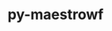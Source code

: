 ---
title: "py-maestrowf"
layout: cache
categories: [package, develop]
meta: {"versions": ["1.1.7dev0", "1.1.8"], "compilers": ["gcc@=7.5.0"], "oss": ["ubuntu18.04"], "platforms": ["linux"], "targets": ["x86_64", "x86_64_v3"], "stacks": ["radiuss", "root"], "num_specs": 109, "num_specs_by_stack": {"root": 109, "radiuss": 8}}
spec_details: [{"hash": "sswn2tdi7glnkpxy6qfv3wuogbrys2ub", "compiler": "gcc@=7.5.0", "versions": ["1.1.7dev0"], "os": "ubuntu18.04", "platform": "linux", "target": "x86_64", "variants": [], "stacks": ["root"], "size": "-", "tarball": "https://binaries.spack.io/develop/build_cache/linux-ubuntu18.04-x86_64/gcc-7.5.0/py-maestrowf-1.1.7dev0/linux-ubuntu18.04-x86_64-gcc-7.5.0-py-maestrowf-1.1.7dev0-sswn2tdi7glnkpxy6qfv3wuogbrys2ub.spack"}, {"hash": "ty65bey7xcbqsoo5nl4ddutx355bgihn", "compiler": "gcc@=7.5.0", "versions": ["1.1.7dev0"], "os": "ubuntu18.04", "platform": "linux", "target": "x86_64", "variants": [], "stacks": ["root"], "size": "-", "tarball": "https://binaries.spack.io/develop/build_cache/linux-ubuntu18.04-x86_64/gcc-7.5.0/py-maestrowf-1.1.7dev0/linux-ubuntu18.04-x86_64-gcc-7.5.0-py-maestrowf-1.1.7dev0-ty65bey7xcbqsoo5nl4ddutx355bgihn.spack"}, {"hash": "lx7evvbf6tm6rybsarqgd27ftjlf7s6v", "compiler": "gcc@=7.5.0", "versions": ["1.1.7dev0"], "os": "ubuntu18.04", "platform": "linux", "target": "x86_64", "variants": [], "stacks": ["root"], "size": "-", "tarball": "https://binaries.spack.io/develop/build_cache/linux-ubuntu18.04-x86_64/gcc-7.5.0/py-maestrowf-1.1.7dev0/linux-ubuntu18.04-x86_64-gcc-7.5.0-py-maestrowf-1.1.7dev0-lx7evvbf6tm6rybsarqgd27ftjlf7s6v.spack"}, {"hash": "5dptktv553e5nyc7y4h2u2263isahjkq", "compiler": "gcc@=7.5.0", "versions": ["1.1.7dev0"], "os": "ubuntu18.04", "platform": "linux", "target": "x86_64", "variants": [], "stacks": ["root"], "size": "-", "tarball": "https://binaries.spack.io/develop/build_cache/linux-ubuntu18.04-x86_64/gcc-7.5.0/py-maestrowf-1.1.7dev0/linux-ubuntu18.04-x86_64-gcc-7.5.0-py-maestrowf-1.1.7dev0-5dptktv553e5nyc7y4h2u2263isahjkq.spack"}, {"hash": "ld62iklzq7xeylx2fmwostig6rjep2jg", "compiler": "gcc@=7.5.0", "versions": ["1.1.7dev0"], "os": "ubuntu18.04", "platform": "linux", "target": "x86_64", "variants": [], "stacks": ["root"], "size": "-", "tarball": "https://binaries.spack.io/develop/build_cache/linux-ubuntu18.04-x86_64/gcc-7.5.0/py-maestrowf-1.1.7dev0/linux-ubuntu18.04-x86_64-gcc-7.5.0-py-maestrowf-1.1.7dev0-ld62iklzq7xeylx2fmwostig6rjep2jg.spack"}, {"hash": "6h7g2zfzfdrwrhvvhyjtff7vv2aosjvt", "compiler": "gcc@=7.5.0", "versions": ["1.1.7dev0"], "os": "ubuntu18.04", "platform": "linux", "target": "x86_64", "variants": [], "stacks": ["root"], "size": "-", "tarball": "https://binaries.spack.io/develop/build_cache/linux-ubuntu18.04-x86_64/gcc-7.5.0/py-maestrowf-1.1.7dev0/linux-ubuntu18.04-x86_64-gcc-7.5.0-py-maestrowf-1.1.7dev0-6h7g2zfzfdrwrhvvhyjtff7vv2aosjvt.spack"}, {"hash": "oo5tuewwuha44guuf4c57hzzjypbvorl", "compiler": "gcc@=7.5.0", "versions": ["1.1.7dev0"], "os": "ubuntu18.04", "platform": "linux", "target": "x86_64", "variants": [], "stacks": ["root"], "size": "-", "tarball": "https://binaries.spack.io/develop/build_cache/linux-ubuntu18.04-x86_64/gcc-7.5.0/py-maestrowf-1.1.7dev0/linux-ubuntu18.04-x86_64-gcc-7.5.0-py-maestrowf-1.1.7dev0-oo5tuewwuha44guuf4c57hzzjypbvorl.spack"}, {"hash": "jdxqrv6rxsewidfvnpfmpq5ekar76bfj", "compiler": "gcc@=7.5.0", "versions": ["1.1.7dev0"], "os": "ubuntu18.04", "platform": "linux", "target": "x86_64", "variants": ["build_system=python_pip"], "stacks": ["root"], "size": "-", "tarball": "https://binaries.spack.io/develop/build_cache/linux-ubuntu18.04-x86_64/gcc-7.5.0/py-maestrowf-1.1.7dev0/linux-ubuntu18.04-x86_64-gcc-7.5.0-py-maestrowf-1.1.7dev0-jdxqrv6rxsewidfvnpfmpq5ekar76bfj.spack"}, {"hash": "acadouiipmju7ylqrgtjkc7st223h462", "compiler": "gcc@=7.5.0", "versions": ["1.1.7dev0"], "os": "ubuntu18.04", "platform": "linux", "target": "x86_64", "variants": [], "stacks": ["root"], "size": "-", "tarball": "https://binaries.spack.io/develop/build_cache/linux-ubuntu18.04-x86_64/gcc-7.5.0/py-maestrowf-1.1.7dev0/linux-ubuntu18.04-x86_64-gcc-7.5.0-py-maestrowf-1.1.7dev0-acadouiipmju7ylqrgtjkc7st223h462.spack"}, {"hash": "ntmcrpiar3tzuhwddku7zztkgpglsfuq", "compiler": "gcc@=7.5.0", "versions": ["1.1.7dev0"], "os": "ubuntu18.04", "platform": "linux", "target": "x86_64", "variants": [], "stacks": ["root"], "size": "-", "tarball": "https://binaries.spack.io/develop/build_cache/linux-ubuntu18.04-x86_64/gcc-7.5.0/py-maestrowf-1.1.7dev0/linux-ubuntu18.04-x86_64-gcc-7.5.0-py-maestrowf-1.1.7dev0-ntmcrpiar3tzuhwddku7zztkgpglsfuq.spack"}, {"hash": "5wpq5a7xca4bmcgyzi4inma4ifr5q6do", "compiler": "gcc@=7.5.0", "versions": ["1.1.7dev0"], "os": "ubuntu18.04", "platform": "linux", "target": "x86_64", "variants": [], "stacks": ["root"], "size": "-", "tarball": "https://binaries.spack.io/develop/build_cache/linux-ubuntu18.04-x86_64/gcc-7.5.0/py-maestrowf-1.1.7dev0/linux-ubuntu18.04-x86_64-gcc-7.5.0-py-maestrowf-1.1.7dev0-5wpq5a7xca4bmcgyzi4inma4ifr5q6do.spack"}, {"hash": "k4na3ds4okqswj6fba2n5mpe7jmbyxwk", "compiler": "gcc@=7.5.0", "versions": ["1.1.7dev0"], "os": "ubuntu18.04", "platform": "linux", "target": "x86_64", "variants": [], "stacks": ["root"], "size": "-", "tarball": "https://binaries.spack.io/develop/build_cache/linux-ubuntu18.04-x86_64/gcc-7.5.0/py-maestrowf-1.1.7dev0/linux-ubuntu18.04-x86_64-gcc-7.5.0-py-maestrowf-1.1.7dev0-k4na3ds4okqswj6fba2n5mpe7jmbyxwk.spack"}, {"hash": "b54kv6xantba6n6v56i2gwiwejgsgcyq", "compiler": "gcc@=7.5.0", "versions": ["1.1.7dev0"], "os": "ubuntu18.04", "platform": "linux", "target": "x86_64", "variants": [], "stacks": ["root"], "size": "-", "tarball": "https://binaries.spack.io/develop/build_cache/linux-ubuntu18.04-x86_64/gcc-7.5.0/py-maestrowf-1.1.7dev0/linux-ubuntu18.04-x86_64-gcc-7.5.0-py-maestrowf-1.1.7dev0-b54kv6xantba6n6v56i2gwiwejgsgcyq.spack"}, {"hash": "47hh3pkgqagyskf43x5bn72p45rgvhu6", "compiler": "gcc@=7.5.0", "versions": ["1.1.7dev0"], "os": "ubuntu18.04", "platform": "linux", "target": "x86_64", "variants": [], "stacks": ["root"], "size": "-", "tarball": "https://binaries.spack.io/develop/build_cache/linux-ubuntu18.04-x86_64/gcc-7.5.0/py-maestrowf-1.1.7dev0/linux-ubuntu18.04-x86_64-gcc-7.5.0-py-maestrowf-1.1.7dev0-47hh3pkgqagyskf43x5bn72p45rgvhu6.spack"}, {"hash": "tkpogp4dhkl7nif2dxjigcix3qmuhcfy", "compiler": "gcc@=7.5.0", "versions": ["1.1.7dev0"], "os": "ubuntu18.04", "platform": "linux", "target": "x86_64", "variants": ["build_system=python_pip"], "stacks": ["root"], "size": "-", "tarball": "https://binaries.spack.io/develop/build_cache/linux-ubuntu18.04-x86_64/gcc-7.5.0/py-maestrowf-1.1.7dev0/linux-ubuntu18.04-x86_64-gcc-7.5.0-py-maestrowf-1.1.7dev0-tkpogp4dhkl7nif2dxjigcix3qmuhcfy.spack"}, {"hash": "2nasxor37c6edmbygbiit7f65bsb6zyd", "compiler": "gcc@=7.5.0", "versions": ["1.1.7dev0"], "os": "ubuntu18.04", "platform": "linux", "target": "x86_64", "variants": [], "stacks": ["root"], "size": "-", "tarball": "https://binaries.spack.io/develop/build_cache/linux-ubuntu18.04-x86_64/gcc-7.5.0/py-maestrowf-1.1.7dev0/linux-ubuntu18.04-x86_64-gcc-7.5.0-py-maestrowf-1.1.7dev0-2nasxor37c6edmbygbiit7f65bsb6zyd.spack"}, {"hash": "kvmuqgfdo5zy74z2g7bjyavzjnizyjl2", "compiler": "gcc@=7.5.0", "versions": ["1.1.7dev0"], "os": "ubuntu18.04", "platform": "linux", "target": "x86_64", "variants": ["build_system=python_pip"], "stacks": ["root"], "size": "-", "tarball": "https://binaries.spack.io/develop/build_cache/linux-ubuntu18.04-x86_64/gcc-7.5.0/py-maestrowf-1.1.7dev0/linux-ubuntu18.04-x86_64-gcc-7.5.0-py-maestrowf-1.1.7dev0-kvmuqgfdo5zy74z2g7bjyavzjnizyjl2.spack"}, {"hash": "3twhrey2h4kslaudmlyndktui4k2cdpx", "compiler": "gcc@=7.5.0", "versions": ["1.1.7dev0"], "os": "ubuntu18.04", "platform": "linux", "target": "x86_64", "variants": [], "stacks": ["root"], "size": "-", "tarball": "https://binaries.spack.io/develop/build_cache/linux-ubuntu18.04-x86_64/gcc-7.5.0/py-maestrowf-1.1.7dev0/linux-ubuntu18.04-x86_64-gcc-7.5.0-py-maestrowf-1.1.7dev0-3twhrey2h4kslaudmlyndktui4k2cdpx.spack"}, {"hash": "i6vjjbc2bicr52q6kh2rdzolqvvqbfvm", "compiler": "gcc@=7.5.0", "versions": ["1.1.7dev0"], "os": "ubuntu18.04", "platform": "linux", "target": "x86_64", "variants": [], "stacks": ["root"], "size": "-", "tarball": "https://binaries.spack.io/develop/build_cache/linux-ubuntu18.04-x86_64/gcc-7.5.0/py-maestrowf-1.1.7dev0/linux-ubuntu18.04-x86_64-gcc-7.5.0-py-maestrowf-1.1.7dev0-i6vjjbc2bicr52q6kh2rdzolqvvqbfvm.spack"}, {"hash": "capixd24ni2lcvjnve5slt2udagc2vso", "compiler": "gcc@=7.5.0", "versions": ["1.1.7dev0"], "os": "ubuntu18.04", "platform": "linux", "target": "x86_64", "variants": [], "stacks": ["root"], "size": "-", "tarball": "https://binaries.spack.io/develop/build_cache/linux-ubuntu18.04-x86_64/gcc-7.5.0/py-maestrowf-1.1.7dev0/linux-ubuntu18.04-x86_64-gcc-7.5.0-py-maestrowf-1.1.7dev0-capixd24ni2lcvjnve5slt2udagc2vso.spack"}, {"hash": "ehnaub5edrirszqdln4nxurphfextwnt", "compiler": "gcc@=7.5.0", "versions": ["1.1.7dev0"], "os": "ubuntu18.04", "platform": "linux", "target": "x86_64", "variants": [], "stacks": ["root"], "size": "-", "tarball": "https://binaries.spack.io/develop/build_cache/linux-ubuntu18.04-x86_64/gcc-7.5.0/py-maestrowf-1.1.7dev0/linux-ubuntu18.04-x86_64-gcc-7.5.0-py-maestrowf-1.1.7dev0-ehnaub5edrirszqdln4nxurphfextwnt.spack"}, {"hash": "hlhtm46xkrlvn7gcfo4ke6h24smwwusk", "compiler": "gcc@=7.5.0", "versions": ["1.1.7dev0"], "os": "ubuntu18.04", "platform": "linux", "target": "x86_64", "variants": [], "stacks": ["root"], "size": "-", "tarball": "https://binaries.spack.io/develop/build_cache/linux-ubuntu18.04-x86_64/gcc-7.5.0/py-maestrowf-1.1.7dev0/linux-ubuntu18.04-x86_64-gcc-7.5.0-py-maestrowf-1.1.7dev0-hlhtm46xkrlvn7gcfo4ke6h24smwwusk.spack"}, {"hash": "36kmv4z5hxsffrk4uzkssqdb6clzkiin", "compiler": "gcc@=7.5.0", "versions": ["1.1.7dev0"], "os": "ubuntu18.04", "platform": "linux", "target": "x86_64", "variants": [], "stacks": ["root"], "size": "-", "tarball": "https://binaries.spack.io/develop/build_cache/linux-ubuntu18.04-x86_64/gcc-7.5.0/py-maestrowf-1.1.7dev0/linux-ubuntu18.04-x86_64-gcc-7.5.0-py-maestrowf-1.1.7dev0-36kmv4z5hxsffrk4uzkssqdb6clzkiin.spack"}, {"hash": "d6nouzacj4zpfieun2mk76qogn3phffy", "compiler": "gcc@=7.5.0", "versions": ["1.1.7dev0"], "os": "ubuntu18.04", "platform": "linux", "target": "x86_64", "variants": [], "stacks": ["root"], "size": "-", "tarball": "https://binaries.spack.io/develop/build_cache/linux-ubuntu18.04-x86_64/gcc-7.5.0/py-maestrowf-1.1.7dev0/linux-ubuntu18.04-x86_64-gcc-7.5.0-py-maestrowf-1.1.7dev0-d6nouzacj4zpfieun2mk76qogn3phffy.spack"}, {"hash": "pnczscshzhdbz5herx6gkdmofbuq3dlc", "compiler": "gcc@=7.5.0", "versions": ["1.1.7dev0"], "os": "ubuntu18.04", "platform": "linux", "target": "x86_64", "variants": [], "stacks": ["root"], "size": "-", "tarball": "https://binaries.spack.io/develop/build_cache/linux-ubuntu18.04-x86_64/gcc-7.5.0/py-maestrowf-1.1.7dev0/linux-ubuntu18.04-x86_64-gcc-7.5.0-py-maestrowf-1.1.7dev0-pnczscshzhdbz5herx6gkdmofbuq3dlc.spack"}, {"hash": "fgwyo7ki2cqs2koqx5ylfcwaokyv7r3e", "compiler": "gcc@=7.5.0", "versions": ["1.1.7dev0"], "os": "ubuntu18.04", "platform": "linux", "target": "x86_64", "variants": [], "stacks": ["root"], "size": "-", "tarball": "https://binaries.spack.io/develop/build_cache/linux-ubuntu18.04-x86_64/gcc-7.5.0/py-maestrowf-1.1.7dev0/linux-ubuntu18.04-x86_64-gcc-7.5.0-py-maestrowf-1.1.7dev0-fgwyo7ki2cqs2koqx5ylfcwaokyv7r3e.spack"}, {"hash": "sh6d3irspdjiklyifjtllmoe7wp36b2d", "compiler": "gcc@=7.5.0", "versions": ["1.1.8"], "os": "ubuntu18.04", "platform": "linux", "target": "x86_64", "variants": [], "stacks": ["root"], "size": "-", "tarball": "https://binaries.spack.io/develop/build_cache/linux-ubuntu18.04-x86_64/gcc-7.5.0/py-maestrowf-1.1.8/linux-ubuntu18.04-x86_64-gcc-7.5.0-py-maestrowf-1.1.8-sh6d3irspdjiklyifjtllmoe7wp36b2d.spack"}, {"hash": "dujad7cwwk4ac4znquadqyrinndhachp", "compiler": "gcc@=7.5.0", "versions": ["1.1.7dev0"], "os": "ubuntu18.04", "platform": "linux", "target": "x86_64", "variants": [], "stacks": ["root"], "size": "-", "tarball": "https://binaries.spack.io/develop/build_cache/linux-ubuntu18.04-x86_64/gcc-7.5.0/py-maestrowf-1.1.7dev0/linux-ubuntu18.04-x86_64-gcc-7.5.0-py-maestrowf-1.1.7dev0-dujad7cwwk4ac4znquadqyrinndhachp.spack"}, {"hash": "p4wvxqtos4js2ffx6tc6w4gyjel23cxn", "compiler": "gcc@=7.5.0", "versions": ["1.1.7dev0"], "os": "ubuntu18.04", "platform": "linux", "target": "x86_64", "variants": [], "stacks": ["root"], "size": "-", "tarball": "https://binaries.spack.io/develop/build_cache/linux-ubuntu18.04-x86_64/gcc-7.5.0/py-maestrowf-1.1.7dev0/linux-ubuntu18.04-x86_64-gcc-7.5.0-py-maestrowf-1.1.7dev0-p4wvxqtos4js2ffx6tc6w4gyjel23cxn.spack"}, {"hash": "ftcratlvf6ilnrlydkkyvd54bs3tc4n3", "compiler": "gcc@=7.5.0", "versions": ["1.1.7dev0"], "os": "ubuntu18.04", "platform": "linux", "target": "x86_64", "variants": [], "stacks": ["root"], "size": "-", "tarball": "https://binaries.spack.io/develop/build_cache/linux-ubuntu18.04-x86_64/gcc-7.5.0/py-maestrowf-1.1.7dev0/linux-ubuntu18.04-x86_64-gcc-7.5.0-py-maestrowf-1.1.7dev0-ftcratlvf6ilnrlydkkyvd54bs3tc4n3.spack"}, {"hash": "bb4db3lkmfoqbxornrbdyaliovnk7qpo", "compiler": "gcc@=7.5.0", "versions": ["1.1.7dev0"], "os": "ubuntu18.04", "platform": "linux", "target": "x86_64", "variants": [], "stacks": ["root"], "size": "-", "tarball": "https://binaries.spack.io/develop/build_cache/linux-ubuntu18.04-x86_64/gcc-7.5.0/py-maestrowf-1.1.7dev0/linux-ubuntu18.04-x86_64-gcc-7.5.0-py-maestrowf-1.1.7dev0-bb4db3lkmfoqbxornrbdyaliovnk7qpo.spack"}, {"hash": "v7p4aq6yeoxy3tg7a4xdbhnwsa2yd4uo", "compiler": "gcc@=7.5.0", "versions": ["1.1.7dev0"], "os": "ubuntu18.04", "platform": "linux", "target": "x86_64", "variants": [], "stacks": ["root"], "size": "-", "tarball": "https://binaries.spack.io/develop/build_cache/linux-ubuntu18.04-x86_64/gcc-7.5.0/py-maestrowf-1.1.7dev0/linux-ubuntu18.04-x86_64-gcc-7.5.0-py-maestrowf-1.1.7dev0-v7p4aq6yeoxy3tg7a4xdbhnwsa2yd4uo.spack"}, {"hash": "6lydfjklf22v64fsyofvmwhpi6g5wi5e", "compiler": "gcc@=7.5.0", "versions": ["1.1.8"], "os": "ubuntu18.04", "platform": "linux", "target": "x86_64", "variants": [], "stacks": ["root"], "size": "-", "tarball": "https://binaries.spack.io/develop/build_cache/linux-ubuntu18.04-x86_64/gcc-7.5.0/py-maestrowf-1.1.8/linux-ubuntu18.04-x86_64-gcc-7.5.0-py-maestrowf-1.1.8-6lydfjklf22v64fsyofvmwhpi6g5wi5e.spack"}, {"hash": "wta4zpznycwluvw636xyqbnaulsw3mbn", "compiler": "gcc@=7.5.0", "versions": ["1.1.7dev0"], "os": "ubuntu18.04", "platform": "linux", "target": "x86_64", "variants": [], "stacks": ["root"], "size": "-", "tarball": "https://binaries.spack.io/develop/build_cache/linux-ubuntu18.04-x86_64/gcc-7.5.0/py-maestrowf-1.1.7dev0/linux-ubuntu18.04-x86_64-gcc-7.5.0-py-maestrowf-1.1.7dev0-wta4zpznycwluvw636xyqbnaulsw3mbn.spack"}, {"hash": "3qcrmrc6m3tzmf6nr5gg4zfeoe3ifqwr", "compiler": "gcc@=7.5.0", "versions": ["1.1.8"], "os": "ubuntu18.04", "platform": "linux", "target": "x86_64", "variants": [], "stacks": ["root"], "size": "-", "tarball": "https://binaries.spack.io/develop/build_cache/linux-ubuntu18.04-x86_64/gcc-7.5.0/py-maestrowf-1.1.8/linux-ubuntu18.04-x86_64-gcc-7.5.0-py-maestrowf-1.1.8-3qcrmrc6m3tzmf6nr5gg4zfeoe3ifqwr.spack"}, {"hash": "wvbizpbx6jram72mgf4rjtfa6ifwompy", "compiler": "gcc@=7.5.0", "versions": ["1.1.7dev0"], "os": "ubuntu18.04", "platform": "linux", "target": "x86_64", "variants": [], "stacks": ["root"], "size": "-", "tarball": "https://binaries.spack.io/develop/build_cache/linux-ubuntu18.04-x86_64/gcc-7.5.0/py-maestrowf-1.1.7dev0/linux-ubuntu18.04-x86_64-gcc-7.5.0-py-maestrowf-1.1.7dev0-wvbizpbx6jram72mgf4rjtfa6ifwompy.spack"}, {"hash": "bxrziyxr6ezukiyrg2bfs3ooiiki5x7y", "compiler": "gcc@=7.5.0", "versions": ["1.1.8"], "os": "ubuntu18.04", "platform": "linux", "target": "x86_64", "variants": [], "stacks": ["root"], "size": "-", "tarball": "https://binaries.spack.io/develop/build_cache/linux-ubuntu18.04-x86_64/gcc-7.5.0/py-maestrowf-1.1.8/linux-ubuntu18.04-x86_64-gcc-7.5.0-py-maestrowf-1.1.8-bxrziyxr6ezukiyrg2bfs3ooiiki5x7y.spack"}, {"hash": "t3xnuenv5ym2nv2wmqwo7r7lcsmsqdpr", "compiler": "gcc@=7.5.0", "versions": ["1.1.7dev0"], "os": "ubuntu18.04", "platform": "linux", "target": "x86_64", "variants": [], "stacks": ["root"], "size": "-", "tarball": "https://binaries.spack.io/develop/build_cache/linux-ubuntu18.04-x86_64/gcc-7.5.0/py-maestrowf-1.1.7dev0/linux-ubuntu18.04-x86_64-gcc-7.5.0-py-maestrowf-1.1.7dev0-t3xnuenv5ym2nv2wmqwo7r7lcsmsqdpr.spack"}, {"hash": "agyirnayyny7nqdepbteb2lcmhxqlaoa", "compiler": "gcc@=7.5.0", "versions": ["1.1.8"], "os": "ubuntu18.04", "platform": "linux", "target": "x86_64", "variants": [], "stacks": ["root"], "size": "-", "tarball": "https://binaries.spack.io/develop/build_cache/linux-ubuntu18.04-x86_64/gcc-7.5.0/py-maestrowf-1.1.8/linux-ubuntu18.04-x86_64-gcc-7.5.0-py-maestrowf-1.1.8-agyirnayyny7nqdepbteb2lcmhxqlaoa.spack"}, {"hash": "t4mz6ndctyliukoj4vmxnskrzgoyvj7i", "compiler": "gcc@=7.5.0", "versions": ["1.1.7dev0"], "os": "ubuntu18.04", "platform": "linux", "target": "x86_64", "variants": ["build_system=python_pip"], "stacks": ["root"], "size": "-", "tarball": "https://binaries.spack.io/develop/build_cache/linux-ubuntu18.04-x86_64/gcc-7.5.0/py-maestrowf-1.1.7dev0/linux-ubuntu18.04-x86_64-gcc-7.5.0-py-maestrowf-1.1.7dev0-t4mz6ndctyliukoj4vmxnskrzgoyvj7i.spack"}, {"hash": "ah4gesry3qqspplm76yyq2puzkxuer6e", "compiler": "gcc@=7.5.0", "versions": ["1.1.8"], "os": "ubuntu18.04", "platform": "linux", "target": "x86_64", "variants": [], "stacks": ["root"], "size": "-", "tarball": "https://binaries.spack.io/develop/build_cache/linux-ubuntu18.04-x86_64/gcc-7.5.0/py-maestrowf-1.1.8/linux-ubuntu18.04-x86_64-gcc-7.5.0-py-maestrowf-1.1.8-ah4gesry3qqspplm76yyq2puzkxuer6e.spack"}, {"hash": "yatwozlqqhflclwc2c6rukncllvqa57e", "compiler": "gcc@=7.5.0", "versions": ["1.1.7dev0"], "os": "ubuntu18.04", "platform": "linux", "target": "x86_64", "variants": [], "stacks": ["root"], "size": "-", "tarball": "https://binaries.spack.io/develop/build_cache/linux-ubuntu18.04-x86_64/gcc-7.5.0/py-maestrowf-1.1.7dev0/linux-ubuntu18.04-x86_64-gcc-7.5.0-py-maestrowf-1.1.7dev0-yatwozlqqhflclwc2c6rukncllvqa57e.spack"}, {"hash": "bymvlcb76oxrpfysp4adxcq2dvv7acen", "compiler": "gcc@=7.5.0", "versions": ["1.1.8"], "os": "ubuntu18.04", "platform": "linux", "target": "x86_64", "variants": [], "stacks": ["root"], "size": "-", "tarball": "https://binaries.spack.io/develop/build_cache/linux-ubuntu18.04-x86_64/gcc-7.5.0/py-maestrowf-1.1.8/linux-ubuntu18.04-x86_64-gcc-7.5.0-py-maestrowf-1.1.8-bymvlcb76oxrpfysp4adxcq2dvv7acen.spack"}, {"hash": "gzsxct2nhy77jrl7yrrm3hywwyd42a36", "compiler": "gcc@=7.5.0", "versions": ["1.1.7dev0"], "os": "ubuntu18.04", "platform": "linux", "target": "x86_64", "variants": ["build_system=python_pip"], "stacks": ["root"], "size": "-", "tarball": "https://binaries.spack.io/develop/build_cache/linux-ubuntu18.04-x86_64/gcc-7.5.0/py-maestrowf-1.1.7dev0/linux-ubuntu18.04-x86_64-gcc-7.5.0-py-maestrowf-1.1.7dev0-gzsxct2nhy77jrl7yrrm3hywwyd42a36.spack"}, {"hash": "i3mk6hlxqycboivajje4rh55mmmpqzgh", "compiler": "gcc@=7.5.0", "versions": ["1.1.8"], "os": "ubuntu18.04", "platform": "linux", "target": "x86_64", "variants": [], "stacks": ["root"], "size": "-", "tarball": "https://binaries.spack.io/develop/build_cache/linux-ubuntu18.04-x86_64/gcc-7.5.0/py-maestrowf-1.1.8/linux-ubuntu18.04-x86_64-gcc-7.5.0-py-maestrowf-1.1.8-i3mk6hlxqycboivajje4rh55mmmpqzgh.spack"}, {"hash": "2tvhi3cwrfmizujef5anesgp754aosum", "compiler": "gcc@=7.5.0", "versions": ["1.1.8"], "os": "ubuntu18.04", "platform": "linux", "target": "x86_64", "variants": [], "stacks": ["root"], "size": "-", "tarball": "https://binaries.spack.io/develop/build_cache/linux-ubuntu18.04-x86_64/gcc-7.5.0/py-maestrowf-1.1.8/linux-ubuntu18.04-x86_64-gcc-7.5.0-py-maestrowf-1.1.8-2tvhi3cwrfmizujef5anesgp754aosum.spack"}, {"hash": "d4dvfdqzs5hpsjm7bax6mnl4wmztx6lr", "compiler": "gcc@=7.5.0", "versions": ["1.1.8"], "os": "ubuntu18.04", "platform": "linux", "target": "x86_64", "variants": [], "stacks": ["root"], "size": "-", "tarball": "https://binaries.spack.io/develop/build_cache/linux-ubuntu18.04-x86_64/gcc-7.5.0/py-maestrowf-1.1.8/linux-ubuntu18.04-x86_64-gcc-7.5.0-py-maestrowf-1.1.8-d4dvfdqzs5hpsjm7bax6mnl4wmztx6lr.spack"}, {"hash": "2xtho7miad4aljk5v46nj6ea43n4ewss", "compiler": "gcc@=7.5.0", "versions": ["1.1.8"], "os": "ubuntu18.04", "platform": "linux", "target": "x86_64", "variants": [], "stacks": ["root"], "size": "-", "tarball": "https://binaries.spack.io/develop/build_cache/linux-ubuntu18.04-x86_64/gcc-7.5.0/py-maestrowf-1.1.8/linux-ubuntu18.04-x86_64-gcc-7.5.0-py-maestrowf-1.1.8-2xtho7miad4aljk5v46nj6ea43n4ewss.spack"}, {"hash": "ph6jcu54gcxktsrrpidede7bdblpsvak", "compiler": "gcc@=7.5.0", "versions": ["1.1.8"], "os": "ubuntu18.04", "platform": "linux", "target": "x86_64", "variants": [], "stacks": ["root"], "size": "-", "tarball": "https://binaries.spack.io/develop/build_cache/linux-ubuntu18.04-x86_64/gcc-7.5.0/py-maestrowf-1.1.8/linux-ubuntu18.04-x86_64-gcc-7.5.0-py-maestrowf-1.1.8-ph6jcu54gcxktsrrpidede7bdblpsvak.spack"}, {"hash": "wjfngikmmaljfd2yw37kscs3qettk3pe", "compiler": "gcc@=7.5.0", "versions": ["1.1.7dev0"], "os": "ubuntu18.04", "platform": "linux", "target": "x86_64", "variants": [], "stacks": ["root"], "size": "-", "tarball": "https://binaries.spack.io/develop/build_cache/linux-ubuntu18.04-x86_64/gcc-7.5.0/py-maestrowf-1.1.7dev0/linux-ubuntu18.04-x86_64-gcc-7.5.0-py-maestrowf-1.1.7dev0-wjfngikmmaljfd2yw37kscs3qettk3pe.spack"}, {"hash": "a2tii46gvd77ghuzjamxf25xwzmvlpad", "compiler": "gcc@=7.5.0", "versions": ["1.1.8"], "os": "ubuntu18.04", "platform": "linux", "target": "x86_64", "variants": [], "stacks": ["root"], "size": "-", "tarball": "https://binaries.spack.io/develop/build_cache/linux-ubuntu18.04-x86_64/gcc-7.5.0/py-maestrowf-1.1.8/linux-ubuntu18.04-x86_64-gcc-7.5.0-py-maestrowf-1.1.8-a2tii46gvd77ghuzjamxf25xwzmvlpad.spack"}, {"hash": "2ijreu2pig767qdddegdfj3iko7mjsuj", "compiler": "gcc@=7.5.0", "versions": ["1.1.8"], "os": "ubuntu18.04", "platform": "linux", "target": "x86_64", "variants": [], "stacks": ["root"], "size": "-", "tarball": "https://binaries.spack.io/develop/build_cache/linux-ubuntu18.04-x86_64/gcc-7.5.0/py-maestrowf-1.1.8/linux-ubuntu18.04-x86_64-gcc-7.5.0-py-maestrowf-1.1.8-2ijreu2pig767qdddegdfj3iko7mjsuj.spack"}, {"hash": "7djvgdope7atmnlqnxb2obva6u556y4r", "compiler": "gcc@=7.5.0", "versions": ["1.1.8"], "os": "ubuntu18.04", "platform": "linux", "target": "x86_64", "variants": [], "stacks": ["root"], "size": "-", "tarball": "https://binaries.spack.io/develop/build_cache/linux-ubuntu18.04-x86_64/gcc-7.5.0/py-maestrowf-1.1.8/linux-ubuntu18.04-x86_64-gcc-7.5.0-py-maestrowf-1.1.8-7djvgdope7atmnlqnxb2obva6u556y4r.spack"}, {"hash": "7tx76avdt5lhxmnvdy2ful3niil4r4uv", "compiler": "gcc@=7.5.0", "versions": ["1.1.8"], "os": "ubuntu18.04", "platform": "linux", "target": "x86_64", "variants": ["build_system=python_pip"], "stacks": ["root"], "size": "-", "tarball": "https://binaries.spack.io/develop/build_cache/linux-ubuntu18.04-x86_64/gcc-7.5.0/py-maestrowf-1.1.8/linux-ubuntu18.04-x86_64-gcc-7.5.0-py-maestrowf-1.1.8-7tx76avdt5lhxmnvdy2ful3niil4r4uv.spack"}, {"hash": "p6fx7jr46h34x2tnu373voh3nuzwebbk", "compiler": "gcc@=7.5.0", "versions": ["1.1.8"], "os": "ubuntu18.04", "platform": "linux", "target": "x86_64", "variants": ["build_system=python_pip"], "stacks": ["root"], "size": "-", "tarball": "https://binaries.spack.io/develop/build_cache/linux-ubuntu18.04-x86_64/gcc-7.5.0/py-maestrowf-1.1.8/linux-ubuntu18.04-x86_64-gcc-7.5.0-py-maestrowf-1.1.8-p6fx7jr46h34x2tnu373voh3nuzwebbk.spack"}, {"hash": "2zgvcscga62vhouri7bqjfbj5ox5cd3g", "compiler": "gcc@=7.5.0", "versions": ["1.1.8"], "os": "ubuntu18.04", "platform": "linux", "target": "x86_64", "variants": [], "stacks": ["root"], "size": "-", "tarball": "https://binaries.spack.io/develop/build_cache/linux-ubuntu18.04-x86_64/gcc-7.5.0/py-maestrowf-1.1.8/linux-ubuntu18.04-x86_64-gcc-7.5.0-py-maestrowf-1.1.8-2zgvcscga62vhouri7bqjfbj5ox5cd3g.spack"}, {"hash": "nid2azztx6jvcshzxpcrkpruop23mour", "compiler": "gcc@=7.5.0", "versions": ["1.1.8"], "os": "ubuntu18.04", "platform": "linux", "target": "x86_64", "variants": [], "stacks": ["root"], "size": "-", "tarball": "https://binaries.spack.io/develop/build_cache/linux-ubuntu18.04-x86_64/gcc-7.5.0/py-maestrowf-1.1.8/linux-ubuntu18.04-x86_64-gcc-7.5.0-py-maestrowf-1.1.8-nid2azztx6jvcshzxpcrkpruop23mour.spack"}, {"hash": "u7iszrwme7aa6ape3ovnqswsroissbzp", "compiler": "gcc@=7.5.0", "versions": ["1.1.7dev0"], "os": "ubuntu18.04", "platform": "linux", "target": "x86_64", "variants": ["build_system=python_pip"], "stacks": ["root"], "size": "-", "tarball": "https://binaries.spack.io/develop/build_cache/linux-ubuntu18.04-x86_64/gcc-7.5.0/py-maestrowf-1.1.7dev0/linux-ubuntu18.04-x86_64-gcc-7.5.0-py-maestrowf-1.1.7dev0-u7iszrwme7aa6ape3ovnqswsroissbzp.spack"}, {"hash": "gvgch5gos6c73pd3gtuqbenw2diaczq7", "compiler": "gcc@=7.5.0", "versions": ["1.1.8"], "os": "ubuntu18.04", "platform": "linux", "target": "x86_64", "variants": [], "stacks": ["root"], "size": "-", "tarball": "https://binaries.spack.io/develop/build_cache/linux-ubuntu18.04-x86_64/gcc-7.5.0/py-maestrowf-1.1.8/linux-ubuntu18.04-x86_64-gcc-7.5.0-py-maestrowf-1.1.8-gvgch5gos6c73pd3gtuqbenw2diaczq7.spack"}, {"hash": "bsfpupslp4bblsfuxp7oufh4nqe7hfln", "compiler": "gcc@=7.5.0", "versions": ["1.1.8"], "os": "ubuntu18.04", "platform": "linux", "target": "x86_64", "variants": [], "stacks": ["root"], "size": "-", "tarball": "https://binaries.spack.io/develop/build_cache/linux-ubuntu18.04-x86_64/gcc-7.5.0/py-maestrowf-1.1.8/linux-ubuntu18.04-x86_64-gcc-7.5.0-py-maestrowf-1.1.8-bsfpupslp4bblsfuxp7oufh4nqe7hfln.spack"}, {"hash": "qnqky4agoq6txpuoyfc37ncb6dekqt2f", "compiler": "gcc@=7.5.0", "versions": ["1.1.8"], "os": "ubuntu18.04", "platform": "linux", "target": "x86_64", "variants": [], "stacks": ["root"], "size": "-", "tarball": "https://binaries.spack.io/develop/build_cache/linux-ubuntu18.04-x86_64/gcc-7.5.0/py-maestrowf-1.1.8/linux-ubuntu18.04-x86_64-gcc-7.5.0-py-maestrowf-1.1.8-qnqky4agoq6txpuoyfc37ncb6dekqt2f.spack"}, {"hash": "b65kzzjaylhg52tfgpp4go6nrhsfgdf3", "compiler": "gcc@=7.5.0", "versions": ["1.1.8"], "os": "ubuntu18.04", "platform": "linux", "target": "x86_64", "variants": [], "stacks": ["root"], "size": "-", "tarball": "https://binaries.spack.io/develop/build_cache/linux-ubuntu18.04-x86_64/gcc-7.5.0/py-maestrowf-1.1.8/linux-ubuntu18.04-x86_64-gcc-7.5.0-py-maestrowf-1.1.8-b65kzzjaylhg52tfgpp4go6nrhsfgdf3.spack"}, {"hash": "rwo5qv6si75k5s7ha47afvgk4hii3rmb", "compiler": "gcc@=7.5.0", "versions": ["1.1.8"], "os": "ubuntu18.04", "platform": "linux", "target": "x86_64", "variants": [], "stacks": ["root"], "size": "-", "tarball": "https://binaries.spack.io/develop/build_cache/linux-ubuntu18.04-x86_64/gcc-7.5.0/py-maestrowf-1.1.8/linux-ubuntu18.04-x86_64-gcc-7.5.0-py-maestrowf-1.1.8-rwo5qv6si75k5s7ha47afvgk4hii3rmb.spack"}, {"hash": "rqazlrrugczh4x3izocm2wylzapn3n6n", "compiler": "gcc@=7.5.0", "versions": ["1.1.8"], "os": "ubuntu18.04", "platform": "linux", "target": "x86_64", "variants": [], "stacks": ["root"], "size": "-", "tarball": "https://binaries.spack.io/develop/build_cache/linux-ubuntu18.04-x86_64/gcc-7.5.0/py-maestrowf-1.1.8/linux-ubuntu18.04-x86_64-gcc-7.5.0-py-maestrowf-1.1.8-rqazlrrugczh4x3izocm2wylzapn3n6n.spack"}, {"hash": "v3duu5d4ihnhmqglz37t3ck3j6pi4xg3", "compiler": "gcc@=7.5.0", "versions": ["1.1.8"], "os": "ubuntu18.04", "platform": "linux", "target": "x86_64", "variants": [], "stacks": ["root"], "size": "-", "tarball": "https://binaries.spack.io/develop/build_cache/linux-ubuntu18.04-x86_64/gcc-7.5.0/py-maestrowf-1.1.8/linux-ubuntu18.04-x86_64-gcc-7.5.0-py-maestrowf-1.1.8-v3duu5d4ihnhmqglz37t3ck3j6pi4xg3.spack"}, {"hash": "qcvtq6375owrov6uwka4xoqnstf3ligg", "compiler": "gcc@=7.5.0", "versions": ["1.1.8"], "os": "ubuntu18.04", "platform": "linux", "target": "x86_64", "variants": [], "stacks": ["root"], "size": "-", "tarball": "https://binaries.spack.io/develop/build_cache/linux-ubuntu18.04-x86_64/gcc-7.5.0/py-maestrowf-1.1.8/linux-ubuntu18.04-x86_64-gcc-7.5.0-py-maestrowf-1.1.8-qcvtq6375owrov6uwka4xoqnstf3ligg.spack"}, {"hash": "n7m5hgki6rkulw7hmudjy5idakegyvmv", "compiler": "gcc@=7.5.0", "versions": ["1.1.8"], "os": "ubuntu18.04", "platform": "linux", "target": "x86_64", "variants": ["build_system=python_pip"], "stacks": ["root"], "size": "-", "tarball": "https://binaries.spack.io/develop/build_cache/linux-ubuntu18.04-x86_64/gcc-7.5.0/py-maestrowf-1.1.8/linux-ubuntu18.04-x86_64-gcc-7.5.0-py-maestrowf-1.1.8-n7m5hgki6rkulw7hmudjy5idakegyvmv.spack"}, {"hash": "w42mrrkckv44rl5w3jtm27vpjxebpxa3", "compiler": "gcc@=7.5.0", "versions": ["1.1.8"], "os": "ubuntu18.04", "platform": "linux", "target": "x86_64", "variants": [], "stacks": ["root"], "size": "-", "tarball": "https://binaries.spack.io/develop/build_cache/linux-ubuntu18.04-x86_64/gcc-7.5.0/py-maestrowf-1.1.8/linux-ubuntu18.04-x86_64-gcc-7.5.0-py-maestrowf-1.1.8-w42mrrkckv44rl5w3jtm27vpjxebpxa3.spack"}, {"hash": "wvxlqhjhe3w6xitnk4dpakfkg57m2nz4", "compiler": "gcc@=7.5.0", "versions": ["1.1.8"], "os": "ubuntu18.04", "platform": "linux", "target": "x86_64", "variants": ["build_system=python_pip"], "stacks": ["root"], "size": "-", "tarball": "https://binaries.spack.io/develop/build_cache/linux-ubuntu18.04-x86_64/gcc-7.5.0/py-maestrowf-1.1.8/linux-ubuntu18.04-x86_64-gcc-7.5.0-py-maestrowf-1.1.8-wvxlqhjhe3w6xitnk4dpakfkg57m2nz4.spack"}, {"hash": "rti6uyjmd5iqmqitwi2imzgsfa4lfkgs", "compiler": "gcc@=7.5.0", "versions": ["1.1.8"], "os": "ubuntu18.04", "platform": "linux", "target": "x86_64", "variants": ["build_system=python_pip"], "stacks": ["root"], "size": "-", "tarball": "https://binaries.spack.io/develop/build_cache/linux-ubuntu18.04-x86_64/gcc-7.5.0/py-maestrowf-1.1.8/linux-ubuntu18.04-x86_64-gcc-7.5.0-py-maestrowf-1.1.8-rti6uyjmd5iqmqitwi2imzgsfa4lfkgs.spack"}, {"hash": "pwbylpskfl5nmw5dz47362aytz33muy4", "compiler": "gcc@=7.5.0", "versions": ["1.1.8"], "os": "ubuntu18.04", "platform": "linux", "target": "x86_64", "variants": [], "stacks": ["root"], "size": "-", "tarball": "https://binaries.spack.io/develop/build_cache/linux-ubuntu18.04-x86_64/gcc-7.5.0/py-maestrowf-1.1.8/linux-ubuntu18.04-x86_64-gcc-7.5.0-py-maestrowf-1.1.8-pwbylpskfl5nmw5dz47362aytz33muy4.spack"}, {"hash": "vjzareh3ajb54ne3d4lzxi67zkvgc4dr", "compiler": "gcc@=7.5.0", "versions": ["1.1.8"], "os": "ubuntu18.04", "platform": "linux", "target": "x86_64", "variants": [], "stacks": ["root"], "size": "-", "tarball": "https://binaries.spack.io/develop/build_cache/linux-ubuntu18.04-x86_64/gcc-7.5.0/py-maestrowf-1.1.8/linux-ubuntu18.04-x86_64-gcc-7.5.0-py-maestrowf-1.1.8-vjzareh3ajb54ne3d4lzxi67zkvgc4dr.spack"}, {"hash": "wqhibkvinj45mnrfntiih4pk7h7zenlb", "compiler": "gcc@=7.5.0", "versions": ["1.1.8"], "os": "ubuntu18.04", "platform": "linux", "target": "x86_64", "variants": [], "stacks": ["root"], "size": "-", "tarball": "https://binaries.spack.io/develop/build_cache/linux-ubuntu18.04-x86_64/gcc-7.5.0/py-maestrowf-1.1.8/linux-ubuntu18.04-x86_64-gcc-7.5.0-py-maestrowf-1.1.8-wqhibkvinj45mnrfntiih4pk7h7zenlb.spack"}, {"hash": "ejg2ezd2o2mxwm3kfbv6a4xmvl6hkg3u", "compiler": "gcc@=7.5.0", "versions": ["1.1.8"], "os": "ubuntu18.04", "platform": "linux", "target": "x86_64", "variants": [], "stacks": ["root"], "size": "-", "tarball": "https://binaries.spack.io/develop/build_cache/linux-ubuntu18.04-x86_64/gcc-7.5.0/py-maestrowf-1.1.8/linux-ubuntu18.04-x86_64-gcc-7.5.0-py-maestrowf-1.1.8-ejg2ezd2o2mxwm3kfbv6a4xmvl6hkg3u.spack"}, {"hash": "zvynqtikkmrwcmxe2zq2nnmcjuhbplsb", "compiler": "gcc@=7.5.0", "versions": ["1.1.8"], "os": "ubuntu18.04", "platform": "linux", "target": "x86_64", "variants": [], "stacks": ["root"], "size": "-", "tarball": "https://binaries.spack.io/develop/build_cache/linux-ubuntu18.04-x86_64/gcc-7.5.0/py-maestrowf-1.1.8/linux-ubuntu18.04-x86_64-gcc-7.5.0-py-maestrowf-1.1.8-zvynqtikkmrwcmxe2zq2nnmcjuhbplsb.spack"}, {"hash": "ynotkwtwqifnuuvgc4n22g6wbzvvvmxa", "compiler": "gcc@=7.5.0", "versions": ["1.1.8"], "os": "ubuntu18.04", "platform": "linux", "target": "x86_64", "variants": [], "stacks": ["root"], "size": "-", "tarball": "https://binaries.spack.io/develop/build_cache/linux-ubuntu18.04-x86_64/gcc-7.5.0/py-maestrowf-1.1.8/linux-ubuntu18.04-x86_64-gcc-7.5.0-py-maestrowf-1.1.8-ynotkwtwqifnuuvgc4n22g6wbzvvvmxa.spack"}, {"hash": "tnqjyakhc4mgckj35h4gfq37qetcrx2l", "compiler": "gcc@=7.5.0", "versions": ["1.1.8"], "os": "ubuntu18.04", "platform": "linux", "target": "x86_64", "variants": [], "stacks": ["root"], "size": "-", "tarball": "https://binaries.spack.io/develop/build_cache/linux-ubuntu18.04-x86_64/gcc-7.5.0/py-maestrowf-1.1.8/linux-ubuntu18.04-x86_64-gcc-7.5.0-py-maestrowf-1.1.8-tnqjyakhc4mgckj35h4gfq37qetcrx2l.spack"}, {"hash": "zd53lqapdyjxp4y7zel6nqvq54i4c5tv", "compiler": "gcc@=7.5.0", "versions": ["1.1.8"], "os": "ubuntu18.04", "platform": "linux", "target": "x86_64", "variants": [], "stacks": ["root"], "size": "-", "tarball": "https://binaries.spack.io/develop/build_cache/linux-ubuntu18.04-x86_64/gcc-7.5.0/py-maestrowf-1.1.8/linux-ubuntu18.04-x86_64-gcc-7.5.0-py-maestrowf-1.1.8-zd53lqapdyjxp4y7zel6nqvq54i4c5tv.spack"}, {"hash": "ulvnqp5vhdodnd4w5u5ppkxqnznw6323", "compiler": "gcc@=7.5.0", "versions": ["1.1.7dev0"], "os": "ubuntu18.04", "platform": "linux", "target": "x86_64_v3", "variants": ["build_system=python_pip"], "stacks": ["radiuss", "root"], "size": "-", "tarball": "https://binaries.spack.io/develop/build_cache/linux-ubuntu18.04-x86_64_v3/gcc-7.5.0/py-maestrowf-1.1.7dev0/linux-ubuntu18.04-x86_64_v3-gcc-7.5.0-py-maestrowf-1.1.7dev0-ulvnqp5vhdodnd4w5u5ppkxqnznw6323.spack"}, {"hash": "vj63ezx3jwxfwiqqkz3naajuanxtmnyx", "compiler": "gcc@=7.5.0", "versions": ["1.1.7dev0"], "os": "ubuntu18.04", "platform": "linux", "target": "x86_64_v3", "variants": ["build_system=python_pip"], "stacks": ["root"], "size": "-", "tarball": "https://binaries.spack.io/develop/build_cache/linux-ubuntu18.04-x86_64_v3/gcc-7.5.0/py-maestrowf-1.1.7dev0/linux-ubuntu18.04-x86_64_v3-gcc-7.5.0-py-maestrowf-1.1.7dev0-vj63ezx3jwxfwiqqkz3naajuanxtmnyx.spack"}, {"hash": "5r5mmsj2zurr73s34646pifdlgum3ljx", "compiler": "gcc@=7.5.0", "versions": ["1.1.7dev0"], "os": "ubuntu18.04", "platform": "linux", "target": "x86_64_v3", "variants": ["build_system=python_pip"], "stacks": ["root"], "size": "-", "tarball": "https://binaries.spack.io/develop/build_cache/linux-ubuntu18.04-x86_64_v3/gcc-7.5.0/py-maestrowf-1.1.7dev0/linux-ubuntu18.04-x86_64_v3-gcc-7.5.0-py-maestrowf-1.1.7dev0-5r5mmsj2zurr73s34646pifdlgum3ljx.spack"}, {"hash": "ktr4lhyflh32ggq3ybmigpt4thcsesfx", "compiler": "gcc@=7.5.0", "versions": ["1.1.7dev0"], "os": "ubuntu18.04", "platform": "linux", "target": "x86_64_v3", "variants": ["build_system=python_pip"], "stacks": ["root"], "size": "-", "tarball": "https://binaries.spack.io/develop/build_cache/linux-ubuntu18.04-x86_64_v3/gcc-7.5.0/py-maestrowf-1.1.7dev0/linux-ubuntu18.04-x86_64_v3-gcc-7.5.0-py-maestrowf-1.1.7dev0-ktr4lhyflh32ggq3ybmigpt4thcsesfx.spack"}, {"hash": "az4dl24flgrm5yg7ceatigiehmuqfbxg", "compiler": "gcc@=7.5.0", "versions": ["1.1.7dev0"], "os": "ubuntu18.04", "platform": "linux", "target": "x86_64_v3", "variants": ["build_system=python_pip"], "stacks": ["root"], "size": "-", "tarball": "https://binaries.spack.io/develop/build_cache/linux-ubuntu18.04-x86_64_v3/gcc-7.5.0/py-maestrowf-1.1.7dev0/linux-ubuntu18.04-x86_64_v3-gcc-7.5.0-py-maestrowf-1.1.7dev0-az4dl24flgrm5yg7ceatigiehmuqfbxg.spack"}, {"hash": "2rs4gd3c5qz5dzcrultcd6ocm75asxfz", "compiler": "gcc@=7.5.0", "versions": ["1.1.8"], "os": "ubuntu18.04", "platform": "linux", "target": "x86_64_v3", "variants": ["build_system=python_pip"], "stacks": ["radiuss", "root"], "size": "-", "tarball": "https://binaries.spack.io/develop/build_cache/linux-ubuntu18.04-x86_64_v3/gcc-7.5.0/py-maestrowf-1.1.8/linux-ubuntu18.04-x86_64_v3-gcc-7.5.0-py-maestrowf-1.1.8-2rs4gd3c5qz5dzcrultcd6ocm75asxfz.spack"}, {"hash": "6xdi6nbj67ltbfp2rtfpujfyetnaxw6z", "compiler": "gcc@=7.5.0", "versions": ["1.1.7dev0"], "os": "ubuntu18.04", "platform": "linux", "target": "x86_64_v3", "variants": ["build_system=python_pip"], "stacks": ["root"], "size": "-", "tarball": "https://binaries.spack.io/develop/build_cache/linux-ubuntu18.04-x86_64_v3/gcc-7.5.0/py-maestrowf-1.1.7dev0/linux-ubuntu18.04-x86_64_v3-gcc-7.5.0-py-maestrowf-1.1.7dev0-6xdi6nbj67ltbfp2rtfpujfyetnaxw6z.spack"}, {"hash": "e2vlfs7rnxzeipotxysrxcvkxa5fgbfc", "compiler": "gcc@=7.5.0", "versions": ["1.1.8"], "os": "ubuntu18.04", "platform": "linux", "target": "x86_64_v3", "variants": ["build_system=python_pip"], "stacks": ["root"], "size": "-", "tarball": "https://binaries.spack.io/develop/build_cache/linux-ubuntu18.04-x86_64_v3/gcc-7.5.0/py-maestrowf-1.1.8/linux-ubuntu18.04-x86_64_v3-gcc-7.5.0-py-maestrowf-1.1.8-e2vlfs7rnxzeipotxysrxcvkxa5fgbfc.spack"}, {"hash": "dmo5k3z5h43rns64auhweidxhbcg25ss", "compiler": "gcc@=7.5.0", "versions": ["1.1.7dev0"], "os": "ubuntu18.04", "platform": "linux", "target": "x86_64_v3", "variants": ["build_system=python_pip"], "stacks": ["radiuss", "root"], "size": "-", "tarball": "https://binaries.spack.io/develop/build_cache/linux-ubuntu18.04-x86_64_v3/gcc-7.5.0/py-maestrowf-1.1.7dev0/linux-ubuntu18.04-x86_64_v3-gcc-7.5.0-py-maestrowf-1.1.7dev0-dmo5k3z5h43rns64auhweidxhbcg25ss.spack"}, {"hash": "uudamg2xgjj3zd5aoalgbiwy4fat2anw", "compiler": "gcc@=7.5.0", "versions": ["1.1.7dev0"], "os": "ubuntu18.04", "platform": "linux", "target": "x86_64_v3", "variants": ["build_system=python_pip"], "stacks": ["root"], "size": "-", "tarball": "https://binaries.spack.io/develop/build_cache/linux-ubuntu18.04-x86_64_v3/gcc-7.5.0/py-maestrowf-1.1.7dev0/linux-ubuntu18.04-x86_64_v3-gcc-7.5.0-py-maestrowf-1.1.7dev0-uudamg2xgjj3zd5aoalgbiwy4fat2anw.spack"}, {"hash": "bf4cq7ndj3r5hi5rk5njk652a3jiatwa", "compiler": "gcc@=7.5.0", "versions": ["1.1.8"], "os": "ubuntu18.04", "platform": "linux", "target": "x86_64_v3", "variants": ["build_system=python_pip"], "stacks": ["root"], "size": "-", "tarball": "https://binaries.spack.io/develop/build_cache/linux-ubuntu18.04-x86_64_v3/gcc-7.5.0/py-maestrowf-1.1.8/linux-ubuntu18.04-x86_64_v3-gcc-7.5.0-py-maestrowf-1.1.8-bf4cq7ndj3r5hi5rk5njk652a3jiatwa.spack"}, {"hash": "smlppjxa2jp4atypmeikb2lngjn627tp", "compiler": "gcc@=7.5.0", "versions": ["1.1.8"], "os": "ubuntu18.04", "platform": "linux", "target": "x86_64_v3", "variants": ["build_system=python_pip"], "stacks": ["root"], "size": "-", "tarball": "https://binaries.spack.io/develop/build_cache/linux-ubuntu18.04-x86_64_v3/gcc-7.5.0/py-maestrowf-1.1.8/linux-ubuntu18.04-x86_64_v3-gcc-7.5.0-py-maestrowf-1.1.8-smlppjxa2jp4atypmeikb2lngjn627tp.spack"}, {"hash": "cd7lmjd4d2rvsufkjc6ahn4lrhthcds7", "compiler": "gcc@=7.5.0", "versions": ["1.1.7dev0"], "os": "ubuntu18.04", "platform": "linux", "target": "x86_64_v3", "variants": ["build_system=python_pip"], "stacks": ["root"], "size": "-", "tarball": "https://binaries.spack.io/develop/build_cache/linux-ubuntu18.04-x86_64_v3/gcc-7.5.0/py-maestrowf-1.1.7dev0/linux-ubuntu18.04-x86_64_v3-gcc-7.5.0-py-maestrowf-1.1.7dev0-cd7lmjd4d2rvsufkjc6ahn4lrhthcds7.spack"}, {"hash": "gwcfzm4iks6y42z73uw2a3vv3e3xed2d", "compiler": "gcc@=7.5.0", "versions": ["1.1.7dev0"], "os": "ubuntu18.04", "platform": "linux", "target": "x86_64_v3", "variants": ["build_system=python_pip"], "stacks": ["root"], "size": "-", "tarball": "https://binaries.spack.io/develop/build_cache/linux-ubuntu18.04-x86_64_v3/gcc-7.5.0/py-maestrowf-1.1.7dev0/linux-ubuntu18.04-x86_64_v3-gcc-7.5.0-py-maestrowf-1.1.7dev0-gwcfzm4iks6y42z73uw2a3vv3e3xed2d.spack"}, {"hash": "q7g4khvamzddsfup2xygrdvgrbrcnp47", "compiler": "gcc@=7.5.0", "versions": ["1.1.8"], "os": "ubuntu18.04", "platform": "linux", "target": "x86_64_v3", "variants": ["build_system=python_pip"], "stacks": ["root"], "size": "-", "tarball": "https://binaries.spack.io/develop/build_cache/linux-ubuntu18.04-x86_64_v3/gcc-7.5.0/py-maestrowf-1.1.8/linux-ubuntu18.04-x86_64_v3-gcc-7.5.0-py-maestrowf-1.1.8-q7g4khvamzddsfup2xygrdvgrbrcnp47.spack"}, {"hash": "iyqmjcmkspal22z7rxturzpngbb6repj", "compiler": "gcc@=7.5.0", "versions": ["1.1.7dev0"], "os": "ubuntu18.04", "platform": "linux", "target": "x86_64_v3", "variants": ["build_system=python_pip"], "stacks": ["root"], "size": "-", "tarball": "https://binaries.spack.io/develop/build_cache/linux-ubuntu18.04-x86_64_v3/gcc-7.5.0/py-maestrowf-1.1.7dev0/linux-ubuntu18.04-x86_64_v3-gcc-7.5.0-py-maestrowf-1.1.7dev0-iyqmjcmkspal22z7rxturzpngbb6repj.spack"}, {"hash": "ebwurt2dcy53wrlfngsvzylhl3u2xyio", "compiler": "gcc@=7.5.0", "versions": ["1.1.8"], "os": "ubuntu18.04", "platform": "linux", "target": "x86_64_v3", "variants": ["build_system=python_pip"], "stacks": ["root"], "size": "-", "tarball": "https://binaries.spack.io/develop/build_cache/linux-ubuntu18.04-x86_64_v3/gcc-7.5.0/py-maestrowf-1.1.8/linux-ubuntu18.04-x86_64_v3-gcc-7.5.0-py-maestrowf-1.1.8-ebwurt2dcy53wrlfngsvzylhl3u2xyio.spack"}, {"hash": "xwwryqmxa7b5hnkdzpappb5m3m7pliib", "compiler": "gcc@=7.5.0", "versions": ["1.1.7dev0"], "os": "ubuntu18.04", "platform": "linux", "target": "x86_64_v3", "variants": ["build_system=python_pip"], "stacks": ["radiuss", "root"], "size": "-", "tarball": "https://binaries.spack.io/develop/build_cache/linux-ubuntu18.04-x86_64_v3/gcc-7.5.0/py-maestrowf-1.1.7dev0/linux-ubuntu18.04-x86_64_v3-gcc-7.5.0-py-maestrowf-1.1.7dev0-xwwryqmxa7b5hnkdzpappb5m3m7pliib.spack"}, {"hash": "bkoj2k4pfcjfej6dsondz4tyv5i3x7u6", "compiler": "gcc@=7.5.0", "versions": ["1.1.7dev0"], "os": "ubuntu18.04", "platform": "linux", "target": "x86_64_v3", "variants": ["build_system=python_pip"], "stacks": ["radiuss", "root"], "size": "-", "tarball": "https://binaries.spack.io/develop/build_cache/linux-ubuntu18.04-x86_64_v3/gcc-7.5.0/py-maestrowf-1.1.7dev0/linux-ubuntu18.04-x86_64_v3-gcc-7.5.0-py-maestrowf-1.1.7dev0-bkoj2k4pfcjfej6dsondz4tyv5i3x7u6.spack"}, {"hash": "pc4w6qut6b55ozpsdewf67wqwdmhevkq", "compiler": "gcc@=7.5.0", "versions": ["1.1.8"], "os": "ubuntu18.04", "platform": "linux", "target": "x86_64_v3", "variants": ["build_system=python_pip"], "stacks": ["root"], "size": "-", "tarball": "https://binaries.spack.io/develop/build_cache/linux-ubuntu18.04-x86_64_v3/gcc-7.5.0/py-maestrowf-1.1.8/linux-ubuntu18.04-x86_64_v3-gcc-7.5.0-py-maestrowf-1.1.8-pc4w6qut6b55ozpsdewf67wqwdmhevkq.spack"}, {"hash": "vrmuik5riqhbspuxgvmd6na4ccpedgjs", "compiler": "gcc@=7.5.0", "versions": ["1.1.8"], "os": "ubuntu18.04", "platform": "linux", "target": "x86_64_v3", "variants": ["build_system=python_pip"], "stacks": ["root"], "size": "-", "tarball": "https://binaries.spack.io/develop/build_cache/linux-ubuntu18.04-x86_64_v3/gcc-7.5.0/py-maestrowf-1.1.8/linux-ubuntu18.04-x86_64_v3-gcc-7.5.0-py-maestrowf-1.1.8-vrmuik5riqhbspuxgvmd6na4ccpedgjs.spack"}, {"hash": "t43vao7y22plphnu64inxnfhpu7dto3z", "compiler": "gcc@=7.5.0", "versions": ["1.1.7dev0"], "os": "ubuntu18.04", "platform": "linux", "target": "x86_64_v3", "variants": ["build_system=python_pip"], "stacks": ["root"], "size": "-", "tarball": "https://binaries.spack.io/develop/build_cache/linux-ubuntu18.04-x86_64_v3/gcc-7.5.0/py-maestrowf-1.1.7dev0/linux-ubuntu18.04-x86_64_v3-gcc-7.5.0-py-maestrowf-1.1.7dev0-t43vao7y22plphnu64inxnfhpu7dto3z.spack"}, {"hash": "txfnbiksz7ccgccfe3ujo2lkjvcr3zft", "compiler": "gcc@=7.5.0", "versions": ["1.1.8"], "os": "ubuntu18.04", "platform": "linux", "target": "x86_64_v3", "variants": ["build_system=python_pip"], "stacks": ["root"], "size": "-", "tarball": "https://binaries.spack.io/develop/build_cache/linux-ubuntu18.04-x86_64_v3/gcc-7.5.0/py-maestrowf-1.1.8/linux-ubuntu18.04-x86_64_v3-gcc-7.5.0-py-maestrowf-1.1.8-txfnbiksz7ccgccfe3ujo2lkjvcr3zft.spack"}, {"hash": "rm64nbwugao7bd4ieb3rjclyhv5rqrlk", "compiler": "gcc@=7.5.0", "versions": ["1.1.7dev0"], "os": "ubuntu18.04", "platform": "linux", "target": "x86_64_v3", "variants": ["build_system=python_pip"], "stacks": ["root"], "size": "-", "tarball": "https://binaries.spack.io/develop/build_cache/linux-ubuntu18.04-x86_64_v3/gcc-7.5.0/py-maestrowf-1.1.7dev0/linux-ubuntu18.04-x86_64_v3-gcc-7.5.0-py-maestrowf-1.1.7dev0-rm64nbwugao7bd4ieb3rjclyhv5rqrlk.spack"}, {"hash": "45uhdo6fg4yjja3srraq4rj6jbspyctl", "compiler": "gcc@=7.5.0", "versions": ["1.1.8"], "os": "ubuntu18.04", "platform": "linux", "target": "x86_64_v3", "variants": ["build_system=python_pip"], "stacks": ["root"], "size": "-", "tarball": "https://binaries.spack.io/develop/build_cache/linux-ubuntu18.04-x86_64_v3/gcc-7.5.0/py-maestrowf-1.1.8/linux-ubuntu18.04-x86_64_v3-gcc-7.5.0-py-maestrowf-1.1.8-45uhdo6fg4yjja3srraq4rj6jbspyctl.spack"}, {"hash": "2nqmnkcatg56cklkbrjovv44rudjf3lu", "compiler": "gcc@=7.5.0", "versions": ["1.1.8"], "os": "ubuntu18.04", "platform": "linux", "target": "x86_64_v3", "variants": ["build_system=python_pip"], "stacks": ["radiuss", "root"], "size": "-", "tarball": "https://binaries.spack.io/develop/build_cache/linux-ubuntu18.04-x86_64_v3/gcc-7.5.0/py-maestrowf-1.1.8/linux-ubuntu18.04-x86_64_v3-gcc-7.5.0-py-maestrowf-1.1.8-2nqmnkcatg56cklkbrjovv44rudjf3lu.spack"}, {"hash": "x2frnmrqilo6lidnfahi2ivnjcnieeru", "compiler": "gcc@=7.5.0", "versions": ["1.1.7dev0"], "os": "ubuntu18.04", "platform": "linux", "target": "x86_64_v3", "variants": ["build_system=python_pip"], "stacks": ["root"], "size": "-", "tarball": "https://binaries.spack.io/develop/build_cache/linux-ubuntu18.04-x86_64_v3/gcc-7.5.0/py-maestrowf-1.1.7dev0/linux-ubuntu18.04-x86_64_v3-gcc-7.5.0-py-maestrowf-1.1.7dev0-x2frnmrqilo6lidnfahi2ivnjcnieeru.spack"}, {"hash": "w6v55aksyqaw5rl6otogl7uv4uj3ejhd", "compiler": "gcc@=7.5.0", "versions": ["1.1.8"], "os": "ubuntu18.04", "platform": "linux", "target": "x86_64_v3", "variants": ["build_system=python_pip"], "stacks": ["root"], "size": "-", "tarball": "https://binaries.spack.io/develop/build_cache/linux-ubuntu18.04-x86_64_v3/gcc-7.5.0/py-maestrowf-1.1.8/linux-ubuntu18.04-x86_64_v3-gcc-7.5.0-py-maestrowf-1.1.8-w6v55aksyqaw5rl6otogl7uv4uj3ejhd.spack"}, {"hash": "llal456tqv2m2cq5oxyzlrdnylsnvgfx", "compiler": "gcc@=7.5.0", "versions": ["1.1.8"], "os": "ubuntu18.04", "platform": "linux", "target": "x86_64_v3", "variants": ["build_system=python_pip"], "stacks": ["radiuss", "root"], "size": "-", "tarball": "https://binaries.spack.io/develop/build_cache/linux-ubuntu18.04-x86_64_v3/gcc-7.5.0/py-maestrowf-1.1.8/linux-ubuntu18.04-x86_64_v3-gcc-7.5.0-py-maestrowf-1.1.8-llal456tqv2m2cq5oxyzlrdnylsnvgfx.spack"}, {"hash": "tqyhsixfpmmzqdgzvbehnj32llrx6n4r", "compiler": "gcc@=7.5.0", "versions": ["1.1.8"], "os": "ubuntu18.04", "platform": "linux", "target": "x86_64_v3", "variants": ["build_system=python_pip"], "stacks": ["root"], "size": "-", "tarball": "https://binaries.spack.io/develop/build_cache/linux-ubuntu18.04-x86_64_v3/gcc-7.5.0/py-maestrowf-1.1.8/linux-ubuntu18.04-x86_64_v3-gcc-7.5.0-py-maestrowf-1.1.8-tqyhsixfpmmzqdgzvbehnj32llrx6n4r.spack"}, {"hash": "zofrb2ektlvrqgunwj2hd3jlbwtqmcgj", "compiler": "gcc@=7.5.0", "versions": ["1.1.8"], "os": "ubuntu18.04", "platform": "linux", "target": "x86_64_v3", "variants": ["build_system=python_pip"], "stacks": ["radiuss", "root"], "size": "-", "tarball": "https://binaries.spack.io/develop/build_cache/linux-ubuntu18.04-x86_64_v3/gcc-7.5.0/py-maestrowf-1.1.8/linux-ubuntu18.04-x86_64_v3-gcc-7.5.0-py-maestrowf-1.1.8-zofrb2ektlvrqgunwj2hd3jlbwtqmcgj.spack"}]
---